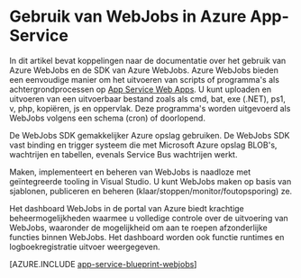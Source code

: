 <properties
    pageTitle="WebJobs in Azure App-Service"
    description="Informatie over het maken van WebJobs als achtergrond tests uitvoeren, werken met services zoals opslagcapaciteit en de Service Bus en geplande taken maken."
    services="app-service"
    documentationCenter=""
    authors="christopheranderson"
    manager="wpickett"
    editor="mollybos"/>

<tags
    ms.service="app-service"
    ms.workload="web"
    ms.tgt_pltfrm="na"
    ms.devlang="na"
    ms.topic="article"
    ms.date="12/10/2015"
    ms.author="chrande"/>

# <a name="using-webjobs-in-azure-app-service"></a>Gebruik van WebJobs in Azure App-Service

In dit artikel bevat koppelingen naar de documentatie over het gebruik van Azure WebJobs en de SDK van Azure WebJobs. Azure WebJobs bieden een eenvoudige manier om het uitvoeren van scripts of programma's als achtergrondprocessen op [App Service Web Apps](http://go.microsoft.com/fwlink/?LinkId=529714). U kunt uploaden en uitvoeren van een uitvoerbaar bestand zoals als cmd, bat, exe (.NET), ps1, v, php, kopiëren, js en oppervlak. Deze programma's worden uitgevoerd als WebJobs volgens een schema (cron) of doorlopend.

De WebJobs SDK gemakkelijker Azure opslag gebruiken. De WebJobs SDK vast binding en trigger systeem die met Microsoft Azure opslag BLOB's, wachtrijen en tabellen, evenals Service Bus wachtrijen werkt.

Maken, implementeert en beheren van WebJobs is naadloze met geïntegreerde tooling in Visual Studio. U kunt WebJobs maken op basis van sjablonen, publiceren en beheren (klaar/stoppen/monitor/foutopsporing) ze.

Het dashboard WebJobs in de portal van Azure biedt krachtige beheermogelijkheden waarmee u volledige controle over de uitvoering van WebJobs, waaronder de mogelijkheid om aan te roepen afzonderlijke functies binnen WebJobs. Het dashboard worden ook functie runtimes en logboekregistratie uitvoer weergegeven.

[AZURE.INCLUDE [app-service-blueprint-webjobs](../../includes/app-service-blueprint-webjobs.md)]
